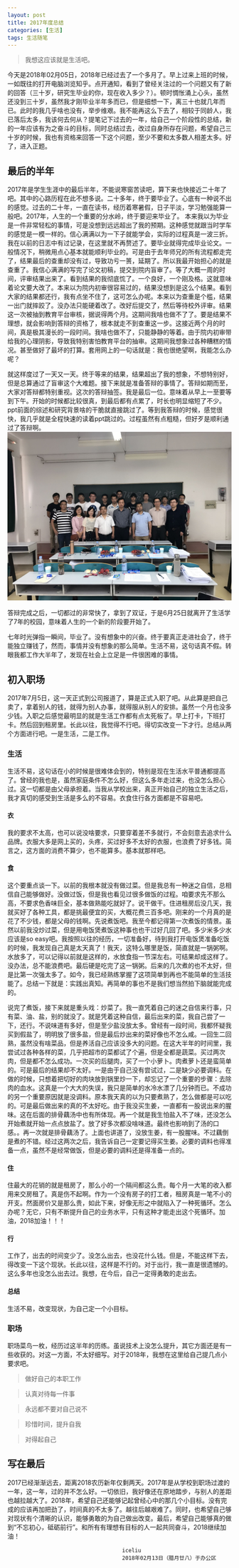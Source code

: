 ```yaml
---
layout: post
title: 2017年度总结
categories: [生活]
tags: 生活随笔
---
```


> 我想这应该就是生活吧。

今天是2018年02月05日，2018年已经过去了一个多月了。早上过来上班的时候，一如既往的打开电脑浏览知乎。点开通知，看到了曾经关注过的一个问题又有了新的回答（三十岁，研究生毕业的你，现在收入多少？）。顿时惆怅涌上心头，虽然还没到三十岁，虽然我才刚毕业半年多而已，但是细想一下，离三十也就几年而已。此时的我几乎啥也没有，举步维艰。我不能再这么下去了，相较于同龄人，我已落后太多，我该何去何从？提笔记下过去的一年，给自己一个阶段性的总结，新的一年应该有为之奋斗的目标，同时总结过去，改过自身所存在问题，希望自己三十岁的时候，我也有资格来回答一下这个问题，至少不要和太多数人相差太多。好了，进入正题。

## 最后的半年
2017年是学生生涯中的最后半年，不能说寒窗苦读吧，算下来也快接近二十年了吧。其中的心路历程在此不想多说。二十多年，终于要毕业了。心底有一种说不出的感觉。过去的二十年，一直在读书，经历着寒暑假，日子平淡，学习勉强能算一般吧。2017年，人生的一个重要的分水岭，终于要迎来毕业了。
本来我以为毕业是一件非常轻松的事情，可是没想到远远超出了我的预期。这种感觉就跟当时学车的感觉是一模一样的。信心满满以为一下子就能学会，实际的过程真是一波三折。我在以前的日志中有过记录，在这里就不再赘述了。要毕业就得完成毕业论文。一般情况下，稍微用点心基本就能顺利毕业的。可是由于去年师兄的所有流程都走完了，结果最后的查重却没有过，导致功亏一篑，延期了。所以我最开始担心的就是查重了。我信心满满的写完了论文初稿，提交到院内盲审了。等了大概一周的时间，评审结果出来了。看到结果的我彻底㤺了。一个良好，一个刚及格。这就意味着论文要大改了。本来以为院内初审很容易过的，结果没想到是这么个结果。看到大家的结果都还行，我有点坐不住了，这可怎么办呢。本来以为查重是个槛，结果一出门就摔跤了。没办法只能硬着改了。改好后提交了，然后等待校外评审。结果这一次被抽到教育平台审核，据说得两个月。这期间我啥也做不了了。要是结果不理想，就会影响到答辩的资格了，根本就走不到查重这一步。这接近两个月的时间，真是极其漫长的一段时间。我啥也做不了，只能静静的等着。由于院内初审带给我的心理阴影，导致我特别害怕教育平台的抽审。这期间我想象过各种糟糕的情况。甚至做好了最坏的打算。套用网上的一句话就是：我也很绝望啊，我能怎么办呢？

就这样度过了一天又一天。终于等来的结果，结果超出了我的想象，不想特别好，但是总算通过了盲审这个大难题。接下来就是准备答辩的事情了。答辩如期而至，大家对答辩都特别重视。这次的答辩抽签。我是最后一位。意味着从早上一至要等到下午。开始的时候都比较很真，到最后都有点累了，时长也明显缩短了不少。ppt前面的综述和研究背景啥的干脆就直接跳过了。等到我答辩的时候，感觉很快，我几乎就是全程快速的读着ppt跳过的。过程虽然有点粗糙，但好歹是顺利通过了答辩啊。
![master](/images/posts/review.jpg)

答辩完成之后，一切都过的非常快了，拿到了双证，于是6月25日就离开了生活学了7年的校园，意味着人生的一个新的阶段要开始了。

七年时光弹指一瞬间，毕业了。没有想象中的兴奋。终于要真正走进社会了，终于能独立赚钱了，然而，事情并没有想象的那么简单。生活不易，这句话真不假。转眼我都工作大半年了，发现在社会上立足是一件很困难的事情。

## 初入职场
2017年7月5日，这一天正式到公司报道了，算是正式入职了吧。从此算是把自己卖了，拿着别人的钱，就得为别人办事，就得服从别人的安排。虽然一个月也没多少钱。入职之后感觉最明显的就是生活工作都有点太死板了。早上打卡，下班打卡。然后回到租房里。长此以往，我觉得不行吧。得切实改变一下才行。总结从两个方面进行吧。一是生活，二是工作。

### 生活
生活不易，这句话在小的时候是很难体会到的，特别是现在生活水平普通都提高了。曾经的我也是，虽然家庭条件不怎么好，但这么多年走过来，也没怎么担心过。这一切都是由父母承担着。当我从学校出来，真正开始自己的独立生活之后，我才真切的感受到生活是多么的不容易。衣食住行各方面都是不容易吧。

#### 衣
我的要求不太高，也可以说没啥要求，只要穿着差不多就行，不会刻意去追求什么品牌。衣服大多是网上买的，头疼，买过好多不太好的衣服，也浪费了好多钱。简言之，这方面的消费不算少，也不能算多。基本就那样吧。

#### 食
这个要重点谈一下。以前的我根本就没有做过菜。但是我总有一种迷之自信，总相信自己能够做好。没做过饭，但是我也看见过很多做饭的过程。咱要求先不那么高，不要求色香味巨全，基本做熟能吃就好了。说干做干。住进租房后没几天，我就买好了各种工具，都是挑最便宜的买，大概花费三百多吧。刚来的一个月真的是花了不少钱，都是父母的钱啊。先说煮饭吧。我至今都记得第一次煮饭的情景。虽然以前我没炒过菜，但是用电饭煲煮饭这种事也也干过好几回了吧。多少米多少水应该是so easy吧。我按照以往的经历，一切准备好，待到我打开电饭煲准备吃饭的时候，我发现自己真是太天真了！我天，这特么哪里是饭，简直就是一锅粥啊。水放多了，可以记得以前就是这样的，水放食指一节深左右。可结果却成这样了。没办法，总不能浪费吧。最后硬是吃完了这一锅粥。后来的几次煮的也不太好，但是比第一次强太多了。如今，我已经熟练掌握了这项简单到再也不能简单的生活技能了。总结一下就是：实践出真知。再简单的事也不是我们想当然拍下脑就能完成的。

说完了煮饭，接下来就是重头戏：炒菜了。我一直凭着自己的迷之自信来行事，只有菜、油、盐，别的就没了。就是凭着这种自信，最后出来的菜，我自己尝了一下，还行。不说味道有多好，但是至少盐没放太多。曾经有一段时间，我都怀疑我买到假盐了，明明放了很多盐，但是最后炒出来的菜好像也不怎么咸。一回生二回熟，虽然没有啥菜品，但是养活自己应该没多大的问题。在这大半年的时间里，我尝试过各种各样的菜，几乎把超市的菜都试了个遍，但是全都是蔬菜。买过两次肉，但是都不怎么成功。一次买的后腿肉，买了一个小萝卜。肉煮萝卜还是蛮简单的。可是最后的结果却不太好。一是由于自己没有尝试过，二是缺少必要调料。在做的时候，只想着把切好的肉块放到锅里炒一下，却忘记了一个重要的步骤：去除肉的血水。这真是一个大大的失误，我只是简单的水冷水漂了几分钟而已。不成功的另一个重要原因就是没调料。原本我天真的以为只要煮熟了，怎么做都是可以吃的。可是最后做出来的真的不太好吃。由于我没买生姜，一直都有一股说出来的腥味。这在后面的排骨藕汤中也有所体现。再一个就是我生怕盐入不了味，还没怎么开始煮就开始一点点放盐了。放了好多次都没啥味道。最终也影响到了汤的口感。。再一次就是排骨藕汤了。上面也讲道了，没放生姜，有一股腥味。不过藕倒是煮的不错。经过这两次之后，我告诉自己一定要记得买生姜。必要的调料也得准备一点，虽然不是经常做饭，但是必要的调料还是得准备一点的。

#### 住
住最大的花销的就是租房了，那么小的一个隔间都这么贵。每个月一大笔的收入都用来交房租了。真是伤不起啊。作为一个没有房子的打工者，租房真是一笔不小的开支。然面房价又是那么贵，如此下来，好像无形之中就陷入了一种死循环。怎么办呢？无它，只有不断提升自己的业务水平，只有这种才能走出这个死循环。加油，2018加油！！！

#### 行
工作了，出去的时间变少了。没怎么出去，也没花什么钱。但是，不能这样下去，得改变一下这个现状。长此以往，这样是不行的。对于出行，我一直是很遗憾的。这么多年也没怎么出去过。我想，在今后，自己一定得勇敢的走出去。

#### 总结
生活不易，改变现状，为自己定一个小目标。

### 职场
职场菜鸟一枚，经历过这半年的历练。虽说技术上没怎么提升，其它方面还是有一些收获的。对这一方面，不太好细写。对于2018年，我想在这里给自己提几点小要求吧。

> 做好自己的本职工作

> 认真对待每一件事

> 永远都不要对自己说不

> 珍惜时间，提升自我

> 对得起自己

## 写在最后
2017已经渐渐远去，距离2018农历新年仅剩两天。2017年是从学校到职场过渡的一年，这一年，过的并不怎么好。一切依旧，我好像还在原地踏步，与别人的差距也越拉越大了。2018年，希望自己还能够记起曾经心中的那几个小目标。没有完成的应该再加把劲了，时间真的不太多了。越往后越艰难了。同时，也希望自己够对现状有个清晰的认识，能够勇敢的为自己做出改变。最后，希望自己能够真的做到“不忘初心，砥砺前行”。和所有有理想有目标的人一起共同奋斗，2018继续加油！

										iceliu
										2018年02月13日（腊月廿八）于办公区

